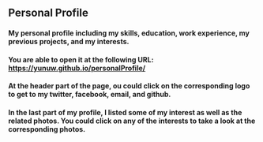 ## Personal Profile 
#### My personal profile including my skills, education, work experience, my previous projects, and my interests.
#### You are able to open it at the following URL: https://yunuw.github.io/personalProfile/
#### At the header part of the page, ou could click on the corresponding logo to get to my twitter, facebook, email, and github. 
#### In the last part of my profile, I listed some of my interest as well as the related photos. You could click on any of the interests to take a look at the corresponding photos.
